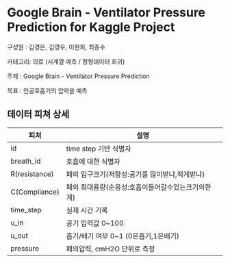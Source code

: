 # Google Brain - Ventilator Pressure Prediction for Kaggle Project


구성원 : 김경은, 김영우, 이현희, 최종수

카테고리: 의료 (시계열 예측 / 정형데이터 회귀)

주제 :  Google Brain - Ventilator Pressure Prediction 

목표 :  인공호흡기의 압력을 예측

## 데이터 피쳐 상세

| 피쳐 | 설명 |
| --- | --- |
| id | time step 기반 식별자 |
| breath_id | 호흡에 대한 식별자 |
| R(resistance) | 폐의 입구크기(저항성:공기를 많이받냐,적게받냐) |
| C(Compliance) | 폐의 최대용량(순응성:호흡이들어갈수있는크기의한계) |
| time_step | 실제 시간 기록 |
| u_in | 공기 입력값 0~100 |
| u_out | 흡기/배기 여부 0~1 (0은흡기,1은배기) |
| pressure | 폐의압력, cmH2O 단위로 측정 |